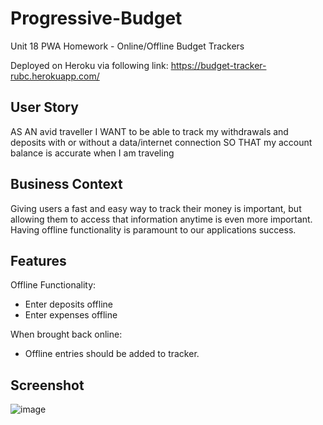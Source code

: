 # Progressive-Budget
Unit 18 PWA Homework - Online/Offline Budget Trackers

Deployed on Heroku via following link:
https://budget-tracker-rubc.herokuapp.com/

## User Story
AS AN avid traveller I WANT to be able to track my withdrawals and deposits with or without a data/internet connection SO THAT my account balance is accurate when I am traveling

## Business Context
Giving users a fast and easy way to track their money is important, but allowing them to access that information anytime is even more important. Having offline functionality is paramount to our applications success.

## Features
Offline Functionality:
 - Enter deposits offline
 - Enter expenses offline
 
When brought back online:
 - Offline entries should be added to tracker.

## Screenshot
![image](https://user-images.githubusercontent.com/61335128/85493885-b179c400-b5a5-11ea-85fa-c0b2a4cf20a7.png)
